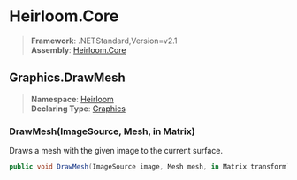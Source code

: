 # Heirloom.Core

> **Framework**: .NETStandard,Version=v2.1  
> **Assembly**: [Heirloom.Core][0]  

## Graphics.DrawMesh

> **Namespace**: [Heirloom][0]  
> **Declaring Type**: [Graphics][1]  

### DrawMesh(ImageSource, Mesh, in Matrix)

Draws a mesh with the given image to the current surface.

```cs
public void DrawMesh(ImageSource image, Mesh mesh, in Matrix transform)
```

[0]: ../../../Heirloom.Core.md
[1]: ../Graphics.md

